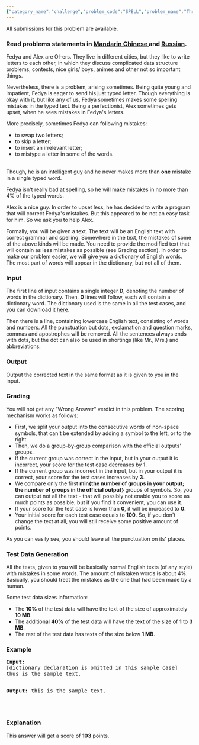 ```yaml
---
{"category_name":"challenge","problem_code":"SPELL","problem_name":"The Spelling Problem","languages_supported":{"0":"C","1":"CPP14","2":"JAVA","3":"PYTH","4":"PYTH 3.5","5":"CS2","6":"PAS fpc","7":"PAS gpc","8":"RUBY","9":"PHP","10":"GO","11":"NODEJS","12":"HASK","13":"SCALA","14":"D","15":"PERL","16":"FORT","17":"WSPC","18":"ADA","19":"CAML","20":"ICK","21":"BF","22":"ASM","23":"CLPS","24":"PRLG","25":"ICON","26":"SCM qobi","27":"PIKE","28":"ST","29":"NICE","30":"LUA","31":"BASH","32":"NEM","33":"LISP sbcl","34":"LISP clisp","35":"SCM guile","36":"JS","37":"ERL","38":"TCL","39":"PERL6","40":"TEXT","41":"CLOJ","42":"FS"},"max_timelimit":3,"source_sizelimit":50000,"problem_author":"xcwgf666","problem_tester":null,"date_added":"7-10-2014","tags":{"0":"challenge","1":"nov14","2":"xcwgf666"},"editorial_url":"http://discuss.codechef.com/problems/SPELL","time":{"view_start_date":1416216600,"submit_start_date":1416216600,"visible_start_date":1416216600,"end_date":1735669800},"is_direct_submittable":false,"layout":"problem"}
---
```

<span class="solution-visible-txt">All submissions for this problem are available.</span><h3> Read problems statements in <a target="_blank" href="http://www.codechef.com/download/translated/NOV14/mandarin/SPELL.pdf">Mandarin Chinese </a> and <a target="_blank" href="http://www.codechef.com/download/translated/NOV14/russian/SPELL.pdf">Russian</a>.</h3>
<p>Fedya and Alex are OI-ers. They live in different cities, but they like to write letters to each other, in which they discuss complicated data structure problems, contests, nice girls/ boys, animes and other not so important things.</p>
<p>Nevertheless, there is a problem, arising sometimes. Being quite young and impatient, Fedya is eager to send his just typed letter. Though everything is okay with it, but like any of us, Fedya sometimes makes some spelling mistakes in the typed text. Being a  perfectionist, Alex sometimes gets upset, when he sees mistakes in Fedya's letters.
</p>
<p>
More precisely, sometimes Fedya can following mistakes:</p>
<ul>
<li>to swap two letters;</li>
<li>to skip a letter;</li>
<li>to insert an irrelevant letter;</li>
<li>to mistype a letter in some of the words.</li>
</ul>
<p><br />Though, he is an intelligent guy and he never makes more than <b>one</b> mistake in a single typed word.</p>
<p>Fedya isn't really bad at spelling, so he will make mistakes in no more than 4% of the typed words.</p>
<p>Alex is a nice guy. In order to upset less, he has decided to write a program that will correct Fedya's mistakes. But this appeared to be not an easy task for him. So we ask you to help Alex.</p>
<p>Formally, you will be given a text. The text will be an English text with correct grammar and spelling. Somewhere in the text, the mistakes of some of the above kinds will be made. You need to provide the modified text that will contain as less mistakes as possible (see Grading section). In order to make our problem easier, we will give you a dictionary of English words. The most part of words will appear in the dictionary, but not all of them.</p>
<h3>Input</h3>
<p>The first line of input contains a single integer <b>D</b>, denoting the number of words in the dictionary. Then, <b>D</b> lines will follow, each will contain a dictionary word. The dictionary used is the same in all the test cases, and you can download it <a href="http://www.codechef.com/download/NOV14/SPELL_dict.txt">here</a>.</p>
<p>Then there is a line, containing lowercase English text, consisting of words and numbers. All the punctuation but dots, exclamation and question marks, commas and apostrophes will be removed. All the sentences always ends with dots, but the dot can also be used in shortings (like Mr., Mrs.) and abbreviations.</p>
<h3>Output</h3>
<p>Output the corrected text in the same format as it is given to you in the input.</p>
<h3>Grading</h3>
<p>You will not get any "Wrong Answer" verdict in this problem. The scoring mechanism works as follows:</p>
<ul>
<li>First, we split your output into the consecutive words of non-space symbols, that can't be extended by adding a symbol to the left, or to the right.</li>
<li>Then, we do a group-by-group comparison with the official outputs' groups.</li>
<li>If the current group was correct in the input, but in your output it is incorrect, your score for the test case decreases by <b>1</b>.</li>
<li>If the current group was incorrect in the input, but in your output it is correct, your score for the test cases increases by <b>3</b>.</li>
<li>We compare only the first <b>min{the number of groups in your output; the number of groups in the official output}</b> groups of symbols. So, you can output not all the text - that will possibly not enable you to score as much points as possible, but if you find it convenient, you can use it.</li>
<li>If your score for the test case is lower than <b>0</b>, it will be increased to <b>0</b>.</li>
<li>Your initial score for each test case equals to <b>100</b>. So, if you don't change the text at all, you will still receive some positive amount of points.</li>
</ul>
<p>As you can easily see, you should leave all the punctuation on its' places.
 </p>
<h3>Test Data Generation</h3>
<p>All the texts, given to you will be basically normal English texts (of any style) with mistakes in some words. The amount of mistaken words is about 4%. Basically, you should treat the mistakes as the one that had been made by a human.</p>
<p>Some test data sizes information:</p>
<ul>
<li>The <b>10%</b> of the test data will have the text of the size of approximately <b>10 MB</b>.</li>
<li>The additional <b>40%</b> of the test data will have the text of the size of <b>1</b> to <b>3 MB</b>.</li>
<li>The rest of the test data has texts of the size below <b>1 MB</b>.</li>
</ul>

<h3>Example</h3>
<pre><b>Input:</b>
[dictionary declaration is omitted in this sample case]
thus is the sample text.

<b>Output:</b>
this is the sample text.
</pre><p> </p>
<h3>Explanation</h3>
<p>This answer will get a score of <b>103</b> points.</p>
